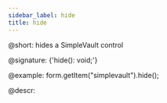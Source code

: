 ```yaml
---
sidebar_label: hide
title: hide
---          
```


@short: hides a SimpleVault control

@signature: {'hide(): void;'}

@example:
form.getItem("simplevault").hide(); 

@descr:
